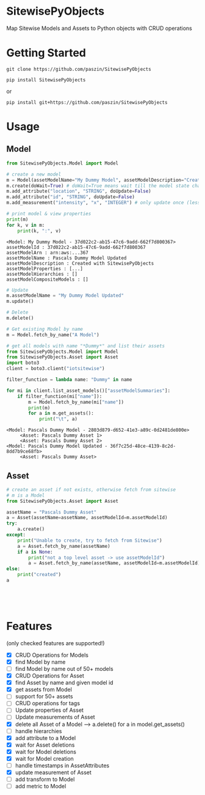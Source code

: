 # SitewisePyObjects

Map Sitewise Models and Assets to Python objects with CRUD operations




# Getting Started


`git clone https://github.com/paszin/SitewisePyObjects`

`pip install SitewisePyObjects`

or 


`pip install git+https://github.com/paszin/SitewisePyObjects`


# Usage


## Model

```python
from SitewisePyObjects.Model import Model
```

```python
# create a new model
m = Model(assetModelName="My Dummy Model", assetModelDescription="Created with SitewisePyObjects")
m.create(doWait=True) # doWait=True means wait till the model state changes to ACTIVE
m.add_attribute("location", "STRING", doUpdate=False)
m.add_attribute("id", "STRING", doUpdate=False)
m.add_measurement("intensity", "x", "INTEGER") # only update once (less request to aws)

```

```python
# print model & view properties
print(m)
for k, v in m:
    print(k, ":", v)
```

```
<Model: My Dummy Model - 37d022c2-ab15-47c6-9add-662f7d800367>
assetModelId : 37d022c2-ab15-47c6-9add-662f7d800367
assetModelArn : arn:aws:...367
assetModelName : Pascals Dummy Model Updated
assetModelDescription : Created with SitewisePyObjects
assetModelProperties : [...]
assetModelHierarchies : []
assetModelCompositeModels : []
```

```python
# Update
m.assetModelName = "My Dummy Model Updated"
m.update()
```

```python
# Delete
m.delete()
```

```python
# Get existing Model by name
m = Model.fetch_by_name("A Model")

```

```python
# get all models with name "*Dummy*" and list their assets
from SitewisePyObjects.Model import Model
from SitewisePyObjects.Asset import Asset
import boto3
client = boto3.client("iotsitewise")

filter_function = lambda name: "Dummy" in name

for mi in client.list_asset_models()["assetModelSummaries"]:
    if filter_function(mi["name"]):
        m = Model.fetch_by_name(mi["name"])
        print(m)
        for a in m.get_assets():
            print("\t", a)

```

```
<Model: Pascals Dummy Model - 2803d879-d652-41e3-a89c-0d2481de800e>
	 <Asset: Pascals Dummy Asset 1>
     <Asset: Pascals Dummy Asset 2>
<Model: Pascals Dummy Model Updated - 36f7c25d-48ce-4139-8c2d-8dd7b9ce68fb>
	 <Asset: Pascals Dummy Asset>

```

## Asset

```python
# create an asset if not exists, otherwise fetch from sitewise
# m is a Model
from SitewisePyObjects.Asset import Asset

assetName = "Pascals Dummy Asset"
a = Asset(assetName=assetName, assetModelId=m.assetModelId)
try:
    a.create()
except:
    print("Unable to create, try to fetch from Sitewise")
    a = Asset.fetch_by_name(assetName)
    if a is None:
        print("not a top level asset -> use assetModelId")
        a = Asset.fetch_by_name(assetName, assetModelId=m.assetModelId)
else:
    print("created")
a

```


```python


```


```python


```


```python


```


```python


```



# Features

(only checked features are supported!)

- [x] CRUD Operations for Models
- [x] find Model by name
- [ ] find Model by name out of 50+ models
- [x] CRUD Operations for Asset
- [x] find Asset by name and given model id
- [x] get assets from Model
- [ ] support for 50+ assets
- [ ] CRUD operations for tags
- [ ] Update properties of Asset
- [ ] Update measurements of Asset
- [x] delete all Asset of a Model --> a.delete() for a in model.get_assets()
- [ ] handle hierarchies
- [x] add attribute to a Model
- [x] wait for Asset deletions
- [x] wait for Model deletions
- [x] wait for Model creation
- [ ] handle timestamps in AssetAttributes
- [x] update measurement of Asset
- [ ] add transform to Model
- [ ] add metric to Model
